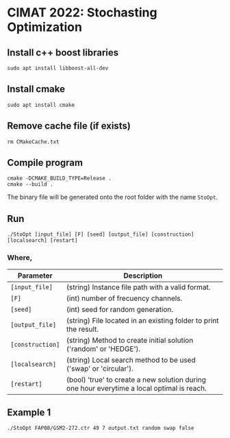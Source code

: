 # CIMAT 2022: Stochasting Optimization

## Install c++ boost libraries
```
sudo apt install libboost-all-dev
```


## Install cmake
```
sudo apt install cmake
```

## Remove cache file (if exists)
```
rm CMakeCache.txt
```

## Compile program
```
cmake -DCMAKE_BUILD_TYPE=Release .
cmake --build .
```
The binary file will be generated onto the root folder with the name ```StoOpt```.

## Run
```
./StoOpt [input_file] [F] [seed] [output_file] [construction] [localsearch] [restart]
```

### Where,

| Parameter        | Description                                                                                |
|------------------|--------------------------------------------------------------------------------------------|
| `[input_file]`   | (string) Instance file path with a valid format.                                           |
| `[F]`            | (int) number of frecuency channels.                                                        |
 | `[seed]`         | (int) seed for random generation.                                                          |
| `[output_file]`  | (string) File located in an existing folder to print the result.                           |
| `[construction]` | (string) Method to create initial solution ('random' or 'HEDGE').                          |
| `[localsearch]`  | (string) Local search method to be used ('swap' or 'circular').                            |
| `[restart]`      | (bool) 'true' to create a new solution during one hour everytime a local optimal is reach. |

## Example 1
```
./StoOpt FAP08/GSM2-272.ctr 49 7 output.txt random swap false
```
